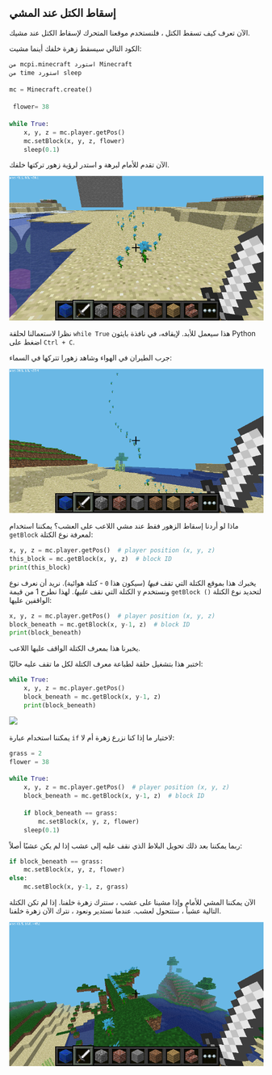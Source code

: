 ## إسقاط الكتل عند المشي

الآن تعرف كيف تسقط الكتل ، فلنستخدم موقعنا المتحرك لإسقاط الكتل عند مشيك.

الكود التالي سيسقط زهرة خلفك أينما مشيت:

```python
من mcpi.minecraft استورد Minecraft
من time استورد sleep

mc = Minecraft.create()

 flower= 38

while True:
    x, y, z = mc.player.getPos()
    mc.setBlock(x, y, z, flower)
    sleep(0.1)
```

الآن تقدم للأمام لبرهة و استدر لرؤية زهور تركتها خلفك.

![](images/mcpi-flowers.png)

نظرا لاستعمالنا لحلقة `while True` هذا سيعمل للأبد. لإيقافه، في نافذة بايثون Python اضغط على `Ctrl + C`.

جرب الطيران في الهواء وشاهد زهورا تتركها في السماء:

![](images/mcpi-flowers-sky.png)

ماذا لو أردنا إسقاط الزهور فقط عند مشي اللاعب على العشب؟ يمكننا استخدام `getBlock` لمعرفة نوع الكتلة:

```python
x, y, z = mc.player.getPos()  # player position (x, y, z)
this_block = mc.getBlock(x, y, z)  # block ID
print(this_block)
```

يخبرك هذا بموقع الكتلة التي تقف *فيها* (سيكون هذا `0` - كتلة هوائية). نريد أن نعرف نوع الكتلة التي نقف *عليها*. لهذا نطرح 1 من قيمة `y` ونستخدم `getBlock ()` لتحديد نوع الكتلة الواقفين عليها:

```python
x, y, z = mc.player.getPos()  # player position (x, y, z)
block_beneath = mc.getBlock(x, y-1, z)  # block ID
print(block_beneath)
```

يخبرنا هذا بمعرف الكتلة الواقف عليها اللاعب.

اختبر هذا بتشغيل حلقة لطباعة معرف الكتلة لكل ما تقف عليه حاليًا:

```python
while True:
    x, y, z = mc.player.getPos()
    block_beneath = mc.getBlock(x, y-1, z)
    print(block_beneath)
```

![](images/blockbeneath.gif)

يمكننا استخدام عبارة `if` لاختيار ما إذا كنا نزرع زهرة أم لا:

```python
grass = 2
flower = 38

while True:
    x, y, z = mc.player.getPos()  # player position (x, y, z)
    block_beneath = mc.getBlock(x, y-1, z)  # block ID

    if block_beneath == grass:
        mc.setBlock(x, y, z, flower)
    sleep(0.1)
```

ربما يمكننا بعد ذلك تحويل البلاط الذي نقف عليه إلى عشب إذا لم يكن عشبًا أصلاً:

```python
if block_beneath == grass:
    mc.setBlock(x, y, z, flower)
else:
    mc.setBlock(x, y-1, z, grass)
```

الآن يمكننا المشي للأمام وإذا مشينا على عشب ، سنترك زهرة خلفنا. إذا لم تكن الكتلة التالية عشباً ، ستتحول لعشب. عندما نستدير ونعود ، نترك الآن زهرة خلفنا.

![](images/mcpi-flowers-grass.png)